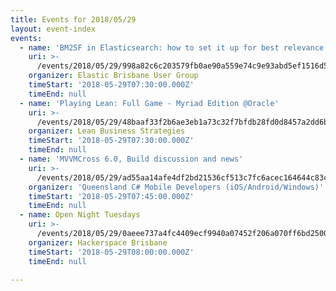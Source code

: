 ```yaml
---
title: Events for 2018/05/29
layout: event-index
events:
  - name: 'BM25F in Elasticsearch: how to set it up for best relevance'
    uri: >-
      /events/2018/05/29/998a82c6c203579fb0ae90a559e74c9e93abd5ef1516d5ed436d73f07faa1eb3
    organizer: Elastic Brisbane User Group
    timeStart: '2018-05-29T07:30:00.000Z'
    timeEnd: null
  - name: 'Playing Lean: Full Game - Myriad Edition @Oracle'
    uri: >-
      /events/2018/05/29/48baaf33f2b6ae3eb1a73c32f7bfdb28fd0d8457a2dd6b96eeeca564f2167d6c
    organizer: Lean Business Strategies
    timeStart: '2018-05-29T07:30:00.000Z'
    timeEnd: null
  - name: 'MVVMCross 6.0, Build discussion and news'
    uri: >-
      /events/2018/05/29/ad55aa14afe4df2bd21536cf513c7fc6acec164644c83c98e29402ee554a8896
    organizer: 'Queensland C# Mobile Developers (iOS/Android/Windows)'
    timeStart: '2018-05-29T07:45:00.000Z'
    timeEnd: null
  - name: Open Night Tuesdays
    uri: >-
      /events/2018/05/29/0aeee737a4fc4409ecf9940a07452f206a070ff6bd2500f457f58a8e8b3378e5
    organizer: Hackerspace Brisbane
    timeStart: '2018-05-29T08:00:00.000Z'
    timeEnd: null

---
```

